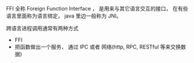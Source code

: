 FFI 全称 Foreign Function Interface ， 是用来与其它语言交互的接口， 在有些语言里面称为语言绑定， java 里边一般称为 JNI。

跨语言进程调用通常有两种方式

- FFI
- 把函数做出一个服务， 通过 IPC 或者 网络(http, RPC, RESTful 等来交换数据)